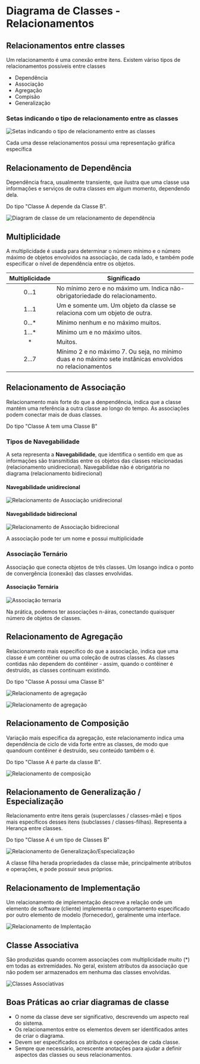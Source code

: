# Diagrama de Classes - Relacionamentos

## Relacionamentos entre classes

Um relacionamento é uma conexão entre itens. Existem váriso tipos de relacionamentos possíveis entre classes

- Dependência
- Associação
- Agregação
- Compisão
- Generalização

### Setas indicando o tipo de relacionamento entre as classes

![Setas indicando o tipo de relacionamento entre as classes](image-6.png)

Cada uma desse relacionamentos possui uma representação gráfica específica

## Relacionamento de Dependência

Dependência fraca, usualmente transiente, que ilustra que uma classe usa informações e serviços de outra classes em algum momento, dependendo dela.

Do tipo "Classe A depende da Classe B".

![Diagram de classe de um relacionamento de dependência](image.png)

## Multiplicidade

A multiplicidade é usada para determinar o número mínimo e o número máximo de objetos envolvidos na associação, de cada lado, e também pode especificar o nível de dependência entre os objetos.

|Multiplicidade |Significado     |
|:-------------:|----------------|
|0...1          | No mínimo zero e no máximo um. Indica não-obrigatoriedade do relacionamento.  |
|1...1          | Um e somente um. Um objeto da classe se relaciona com um objeto de outra.     |
|0...*          | Mínimo nenhum e no máximo muitos.                                             |
|1...*          | Mínimo um e no máximo uitos.                                                  |
|*              | Muitos.                                                                       |
|2...7          | Mínimo 2 e no máximo 7. Ou seja, no mínimo duas e no máximo sete instânicas   envolvidos no relacionamentos                                                                   |

## Relacionamento de Associação

Relacionamento mais forte do que a denpendência, indica que a classe mantém uma referência a outra classe ao longo do tempo. As associações podem conectar mais de duas classes.

Do tipo "Classe A tem uma Classe B"

### Tipos de Navegabilidade

A seta representa a **Navegabilidade**, que identifica o sentido em que as informações são transmitidas entre os objetos das classes relacionadas (relacionamento unidirecional). Navegabilidae não é obrigatória no diagrama (relacionamento bidirecional)

#### Navegabilidade unidirecional

![Relacionamento de Associação unidirecional](image-2.png)

#### Navegabilidade bidirecional

![Relacionamento de Associação bidirecional](image-1.png)

A associação pode ter um nome e possui multiplicidade

### Associação Ternário

Associação que conecta objetos de três classes. Um losango indica o ponto de convergência (conexão) das classes envolvidas.

#### Associação Ternária

![Associação ternaria](image-3.png)

Na prática, podemos ter associações n-áiras, conectando quaisquer número de objetos de classes.

## Relacionamento de Agregação

Relacionamento mais específico do que a associação, indica que uma classe é um contêiner ou uma coleção de outras classes. As classes contidas não dependem do contêiner - assim, quando o contêiner é destruído, as classes continuam existindo.

Do tipo "Classe A possui uma Classe B"

![Relacionamento de agregação](image-4.png)

![Relacionamento de agregação](image-5.png)

## Relacionamento de Composição

Variação mais especifica da agregação, este relacionamento indica uma dependência de ciclo de vida forte entre as classes, de modo que quandoum contêiner é destruído, seu conteúdo também o é.

Do tipo "Classe A é parte da classe B".

![Relacionamento de composição](image-7.png)

## Relacionamento de Generalização / Especialização

Relacionamento entre itens gerais (superclasses / classes-mãe) e tipos mais específicos desses itens (subclasses / classes-filhas). Representa a Herança entre classes.

Do tipo "Classe A é um tipo de Classes B"

![Relacionamento de Generalização/Especialização](image-8.png)

A classe filha herada propriedades da classe mãe, principalmente atributos e operações, e pode possuir seus próprios.

## Relacionamento de Implementação

Um relacionamento de implementação descreve a relação onde um elemento de software (cliente) implementa o comportamento especificado por outro elemento de modelo (fornecedor), geralmente uma interface.

![Relacionamento de Implentação](image-10.png)

## Classe Associativa

São produzidas quando ocorrem associações com multiplicidade muito (*) em todas as extremidades. No geral, existem atributos da associação que não podem ser armazenados em nenhuma das classes envolvidas.

![Classes Associativas](image-9.png)

## Boas Práticas ao criar diagramas de classe

- O nome da classe deve ser significativo, descrevendo um aspecto real do sistema.
- Os relacionamentos entre os elementos devem ser identificados antes de criar o diagrama.
- Devem ser especificados os atributos e operações de cada classe.
- Sempre que necessário, acrescente anotações para ajudar a definir aspectos das classes ou seus relacionamentos.
